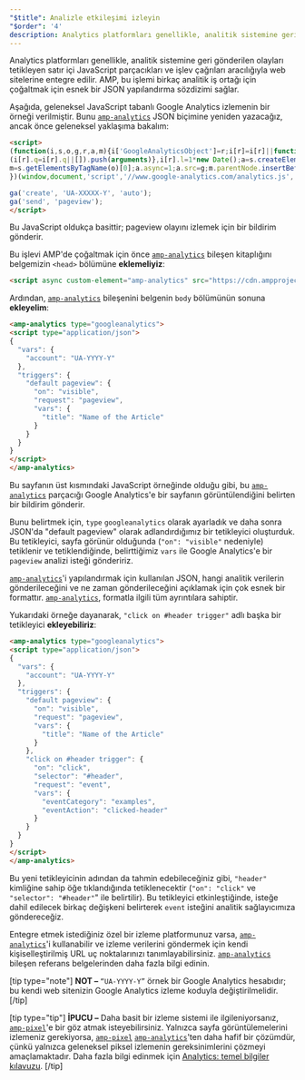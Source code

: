 ```yaml
---
"$title": Analizle etkileşimi izleyin
"$order": '4'
description: Analytics platformları genellikle, analitik sistemine geri gönderilen olayları tetikleyen satır içi JavaScript parçacıkları ve işlev çağrıları aracılığıyla web sitelerine entegre edilir.
---
```


Analytics platformları genellikle, analitik sistemine geri gönderilen olayları tetikleyen satır içi JavaScript parçacıkları ve işlev çağrıları aracılığıyla web sitelerine entegre edilir. AMP, bu işlemi birkaç analitik iş ortağı için çoğaltmak için esnek bir JSON yapılandırma sözdizimi sağlar.

Aşağıda, geleneksel JavaScript tabanlı Google Analytics izlemenin bir örneği verilmiştir. Bunu [`amp-analytics`](../../../../documentation/components/reference/amp-analytics.md) JSON biçimine yeniden yazacağız, ancak önce geleneksel yaklaşıma bakalım:

```html
<script>
(function(i,s,o,g,r,a,m){i['GoogleAnalyticsObject']=r;i[r]=i[r]||function(){
(i[r].q=i[r].q||[]).push(arguments)},i[r].l=1*new Date();a=s.createElement(o),
m=s.getElementsByTagName(o)[0];a.async=1;a.src=g;m.parentNode.insertBefore(a,m)
})(window,document,'script','//www.google-analytics.com/analytics.js','ga');

ga('create', 'UA-XXXXX-Y', 'auto');
ga('send', 'pageview');
</script>
```

Bu JavaScript oldukça basittir; pageview olayını izlemek için bir bildirim gönderir.

Bu işlevi AMP'de çoğaltmak için önce [`amp-analytics`](../../../../documentation/components/reference/amp-analytics.md) bileşen kitaplığını belgemizin `<head>` bölümüne **eklemeliyiz**:

```html
<script async custom-element="amp-analytics" src="https://cdn.ampproject.org/v0/amp-analytics-0.1.js"></script>
```

Ardından, [`amp-analytics`](../../../../documentation/components/reference/amp-analytics.md) bileşenini belgenin `body` bölümünün sonuna **ekleyelim**:

```html
<amp-analytics type="googleanalytics">
<script type="application/json">
{
  "vars": {
    "account": "UA-YYYY-Y"
  },
  "triggers": {
    "default pageview": {
      "on": "visible",
      "request": "pageview",
      "vars": {
        "title": "Name of the Article"
      }
    }
  }
}
</script>
</amp-analytics>
```

Bu sayfanın üst kısmındaki JavaScript örneğinde olduğu gibi, bu [`amp-analytics`](../../../../documentation/components/reference/amp-analytics.md) parçacığı Google Analytics'e bir sayfanın görüntülendiğini belirten bir bildirim gönderir.

Bunu belirtmek için, `type`  `googleanalytics` olarak ayarladık ve daha sonra JSON'da "default pageview" olarak adlandırdığımız bir tetikleyici oluşturduk. Bu tetikleyici, sayfa görünür olduğunda (`"on": "visible"` nedeniyle) tetiklenir ve tetiklendiğinde, belirttiğimiz `vars` ile Google Analytics'e bir `pageview` analizi isteği göndeririz.

[`amp-analytics`](../../../../documentation/components/reference/amp-analytics.md)'i yapılandırmak için kullanılan JSON, hangi analitik verilerin gönderileceğini ve ne zaman gönderileceğini açıklamak için çok esnek bir formattır. [`amp-analytics`](../../../../documentation/components/reference/amp-analytics.md), formatla ilgili tüm ayrıntılara sahiptir.

Yukarıdaki örneğe dayanarak, `"click on #header trigger"` adlı başka bir tetikleyici **ekleyebiliriz**:

```html
<amp-analytics type="googleanalytics">
<script type="application/json">
{
  "vars": {
    "account": "UA-YYYY-Y"
  },
  "triggers": {
    "default pageview": {
      "on": "visible",
      "request": "pageview",
      "vars": {
        "title": "Name of the Article"
      }
    },
    "click on #header trigger": {
      "on": "click",
      "selector": "#header",
      "request": "event",
      "vars": {
        "eventCategory": "examples",
        "eventAction": "clicked-header"
      }
    }
  }
}
</script>
</amp-analytics>
```

Bu yeni tetikleyicinin adından da tahmin edebileceğiniz gibi, <code>"header"</code> kimliğine sahip öğe tıklandığında tetiklenecektir (<code>"on": "click"</code> ve <code>"selector": "#header"</code>" ile belirtilir). Bu tetikleyici etkinleştiğinde, isteğe dahil edilecek birkaç değişkeni belirterek <code>event</code> isteğini analitik sağlayıcımıza göndereceğiz.

Entegre etmek istediğiniz özel bir izleme platformunuz varsa, [`amp-analytics`](../../../../documentation/components/reference/amp-analytics.md)'i kullanabilir ve izleme verilerini göndermek için kendi kişiselleştirilmiş URL uç noktalarınızı tanımlayabilirsiniz. [`amp-analytics`](../../../../documentation/components/reference/amp-analytics.md) bileşen referans belgelerinden daha fazla bilgi edinin.

[tip type="note"] **NOT –**  `“UA-YYYY-Y”` örnek bir Google Analytics hesabıdır; bu kendi web sitenizin Google Analytics izleme koduyla değiştirilmelidir. [/tip]

[tip type="tip"] **İPUCU –** Daha basit bir izleme sistemi ile ilgileniyorsanız, [`amp-pixel`](../../../../documentation/components/reference/amp-pixel.md)'e bir göz atmak isteyebilirsiniz. Yalnızca sayfa görüntülemelerini izlemeniz gerekiyorsa, [`amp-pixel`](../../../../documentation/components/reference/amp-pixel.md) [`amp-analytics`](../../../../documentation/components/reference/amp-analytics.md)'ten daha hafif bir çözümdür, çünkü yalnızca geleneksel piksel izlemenin gereksinimlerini çözmeyi amaçlamaktadır. Daha fazla bilgi edinmek için [Analytics: temel bilgiler kılavuzu](../../../../documentation/guides-and-tutorials/optimize-measure/configure-analytics/analytics_basics.md). [/tip]
